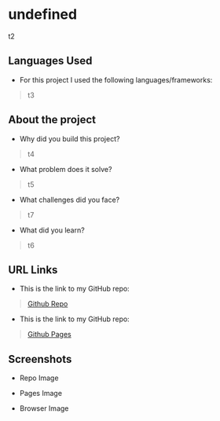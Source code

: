 # undefined

  t2
  
  ## Languages Used
  
  * For this project I used the following languages/frameworks:
  
  > t3
  
  ## About the project 
  
  * Why did you build this project?
  
  > t4
  
  * What problem does it solve?
  
  > t5
  
  * What challenges did you face?
  
  > t7
  
  * What did you learn?
  
  > t6
  
  
  ## URL Links 
  
  * This is the link to my GitHub repo:
  > [Github Repo](t8)
  
  * This is the link to my GitHub repo:
  > [Github Pages](t9)
  
  ## Screenshots 
  
  * Repo Image 
  
  * Pages Image 
  
  * Browser Image 
  
  
